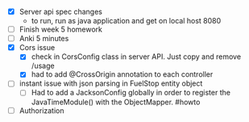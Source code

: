 
- [x] Server api spec changes
	- to run, run as java application and get on local host 8080
- [ ] Finish week 5 homework 
- [ ] Anki 5 minutes
- [x] Cors issue
	- [x] check in CorsConfig class in server API. Just copy and remove /usage
	- [x] had to add @CrossOrigin annotation to each controller 
- [ ] instant issue with json parsing in FuelStop entity object 
	- [ ] Had to add a JacksonConfig globally in order to register the JavaTimeModule() with the ObjectMapper. #howto 
- [ ] Authorization 